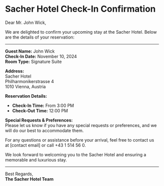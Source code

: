 # Sacher Hotel Check-In Confirmation

Dear Mr. John Wick,

We are delighted to confirm your upcoming stay at the Sacher Hotel. Below are the details of your reservation:

---

**Guest Name:** John Wick  
**Check-In Date:** November 10, 2024  
**Room Type:** Signature Suite

**Address:**  
Sacher Hotel  
Philharmonikerstrasse 4  
1010 Vienna, Austria

**Reservation Details:**  
- **Check-In Time:** From 3:00 PM  
- **Check-Out Time:** 12:00 PM

**Special Requests & Preferences:**  
Please let us know if you have any special requests or preferences, and we will do our best to accommodate them.

For any questions or assistance before your arrival, feel free to contact us at [contact email] or call +43 1 514 56 0.

We look forward to welcoming you to the Sacher Hotel and ensuring a memorable and luxurious stay.

---

Best Regards,  
**The Sacher Hotel Team**